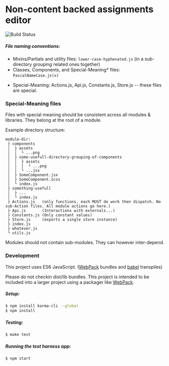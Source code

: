 # Non-content backed assignments editor

![Build Status](https://github.com/NextThought/nti.web.assignment-editor/workflows/Project%20Health/badge.svg)




##### File naming conventions:
- Mixins/Partials and utility files: `lower-case-hyphenated.js` (in a sub-directory grouping related ones together)
- Classes, Components, and Special-Meaning* files: `PascalNameCase.js(x)`

* Special-Meaning: Actions.js, Api.js, Constants.js, Store.js -- these files are special.

### Special-Meaning files

Files with special meaning should be consistent across all modules & libraries. They belong at the root of a module.

Example directory structure:
```
module-dir:
 ├ components
 │  ├ assets
 │  │  └ ...png
 │  ├ some-usefull-directory-grouping-of-components
 │  │  ├ assets
 │  │  │  └ ...png
 │  │  └ ...jsx
 │  ├ SomeComponent.jsx
 │  ├ SomeComponent.scss
 │  └ index.js
 ├ something-usefull
 │  ├ ...
 │  └ index.js
 ├ Actions.js   (only functions, each MUST do work then dispatch. No sub-Action files. All module actions go here.)
 ├ Api.js       (Interactions with externals...)
 ├ Constants.js (Only constant values)
 ├ Store.js     (exports a single store instance)
 ├ index.js
 ├ whatever.js
 └ utils.js
```

Modules should not contain sub-modules. They can however inter-depend.

### Development
This project uses ES6 JavaScript. ([WebPack][1] bundles and [babel][2] transpiles)

Please do not checkin dist/lib bundles. This project is intended to be included into a larger project using a packager like [WebPack][1].


##### Setup:
```bash
$ npm install karma-cli --global
$ npm install
```

##### Testing:
```bash
$ make test
```

##### Running the test harness app:
```bash
$ npm start
```


[1]: //webpack.github.io
[2]: //babeljs.org
